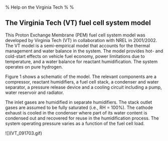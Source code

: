 % Help on the Virginia Tech
% 
% 

**The Virginia Tech (VT) fuel cell system model**
-------------------------------------------------

This Proton Exchange Membrane (PEM) fuel cell system model was developed
by Virginia Tech (VT) in collaboration with NREL in 2001/2002. The VT
model is a semi-empirical model that accounts for the thermal management
and water balance in the system. The model provides hot- and cold-start
effects on vehicle fuel economy, power limitations due to temperature,
and a water balance for reactant humidification. The system operates on
pure hydrogen. 

Figure 1 shows a schematic of the model. The relevant components are a
compressor, reactant humidifiers, a fuel cell stack, a condenser and
water separator, a pressure release device and a cooling circuit
including a pump, water reservoir and radiator. 

The inlet gases are humidified in separate humidifiers. The stack outlet
gases are assumed to be fully saturated (i.e., RH = 100%). The cathode
exhaust is cooled in the condenser where part of its water content is
condensed out and recovered for reuse in the humidification process. The
system operating pressure varies as a function of the fuel cell load.

<!--[if gte vml 1]><v:shapetype id="_x0000_t75" coordsize="21600,21600"
 o:spt="75" o:preferrelative="t" path="m@4@5l@4@11@9@11@9@5xe" filled="f"
 stroked="f">
 <v:stroke joinstyle="miter"/>
 <v:formulas>
  <v:f eqn="if lineDrawn pixelLineWidth 0"/>
  <v:f eqn="sum @0 1 0"/>
  <v:f eqn="sum 0 0 @1"/>
  <v:f eqn="prod @2 1 2"/>
  <v:f eqn="prod @3 21600 pixelWidth"/>
  <v:f eqn="prod @3 21600 pixelHeight"/>
  <v:f eqn="sum @0 0 1"/>
  <v:f eqn="prod @6 1 2"/>
  <v:f eqn="prod @7 21600 pixelWidth"/>
  <v:f eqn="sum @8 21600 0"/>
  <v:f eqn="prod @7 21600 pixelHeight"/>
  <v:f eqn="sum @10 21600 0"/>
 </v:formulas>
 <v:path o:extrusionok="f" gradientshapeok="t" o:connecttype="rect"/>
 <o:lock v:ext="edit" aspectratio="t"/>
</v:shapetype><v:shape id="_x0000_i1025" type="#_x0000_t75" style='width:398.25pt;
 height:222pt' o:ole="" o:allowoverlap="f">
 <v:imagedata src="file:///C:/DOCUME~1/kharalds/LOCALS~1/Temp/msoclip1/01/clip_image001.wmz"
  o:title=""/>
</v:shape><![endif]--> ![](VT_091703.gif)<!--[if gte mso 9]><xml>
 <o:OLEObject Type="Embed" ProgID="Visio.Drawing.6" ShapeID="_x0000_i1025"
  DrawAspect="Content" ObjectID="_1123566955">
 </o:OLEObject>
</xml><![endif]-->

Figure 1. Schematic view over the fuel cell system model.

#### General Model Overview and Operation

At each time step during a drive cycle, the power demand of the drive
cycle translates into a vehicle power request. The control strategy of
the vehicle determines how much power to request form the fuel cell
system and the battery. Then the models supply the power requested to
the vehicle that may, or may not, meet the drive cycle power demand due
to power limiting effects in the system. 

The fuel cell system model includes two major parts: the
electrochemistry model and the thermal model. The electrochemistry model
relates the operating conditions (temperature, pressure, relative
humidity, etc.) to a fuel cell stack voltage and current. The vehicle
power request translates into a net power request to the fuel cell
system. To start the solution simulation, the iterative solver uses an
initial condition that related the net power request to a gross power
request. The inputs to the electrochemistry model are the gross power
request and the fuel cell stack temperature and the outputs are:

​1. heat generated by the fuel cell reaction within the stack

​2. gross fuel cell system power at the present operating conditions

​3. parasitic power required to run the fuel cell system at the present
gross power operating point.

The thermal model uses the result of the electrochemistry model to
estimate the operating temperatures in the fuel cell system. In
addition, some of the temperatures, eg. fuel cell stack and water
reservoir temperatures, are provided by a delayed feedback loop. At each
time step, the results of the previous time step (or initial conditions)
are used in the thermal model. Using the information of the water
balance and temperature from the previous time step and the thermal
system characteristics, the thermal model performs mass and energy
balances on the fuel cell system components. The outputs of the thermal
model are information on 

​1. water balance

​2. parasitic power load

​3. cathode operating conditions

​4. humidification and condensation

​5. heat rejection requirements.

With the information of the gross power operating point and the
parasitic power required from the electrochemistry and thermal models, a
net power operating point is established. During each time step, the
iterative solver repeats the electrochemical and thermal calculations to
refine the gross power input to meet the requested net power output of
the fuel cell system. Internal to the iterative solver, logic steps that
refine the solution to different goals in order to meet different
operating scenarios. 

The fuel cell system model has the ability to converge to three
different goals upon a net power request. Goal 1 is to generate the net
power requested, goal 2 is to generate a power that has been limited
duel to operating conditions and goal 3 is to generate zero gross
power. 

#### <span style="font-size:10.0pt;mso-bidi-font-size:12.0pt;
font-family:Arial;mso-fareast-font-family:&quot;Times New Roman&quot;;mso-ansi-language:
EN-US;mso-fareast-language:EN-US;mso-bidi-language:AR-SA">Additions</span>

<span style="mso-bidi-font-size: 12.0pt; mso-fareast-font-family: Times New Roman; mso-ansi-language: EN-US; mso-fareast-language: EN-US; mso-bidi-language: AR-SA">Following
additions of the VT model have been done:</span>

<span style="mso-bidi-font-size: 12.0pt; mso-fareast-font-family: Times New Roman; mso-ansi-language: EN-US; mso-fareast-language: EN-US; mso-bidi-language: AR-SA">The
impacts of elevation and oxygen concentration can now be evaluated under
real driving
conditions.<span style="mso-spacerun: yes; mso-bidi-font-size: 12.0pt; mso-fareast-font-family: Times New Roman; mso-ansi-language: EN-US; mso-fareast-language: EN-US; mso-bidi-language: AR-SA"> </span></span><span style="mso-bidi-font-size: 12.0pt; mso-fareast-font-family: Times New Roman; mso-ansi-language: EN-US; mso-fareast-language: EN-US; mso-bidi-language: AR-SA">The
vehicle speed has been linked to the heat transfer processes in the
radiator and the condenser, and the fuel cell model equations have been
updated to include inlet ambient pressure as a
variable.<span style="mso-spacerun: yes; mso-bidi-font-size: 12.0pt; mso-fareast-font-family: Times New Roman; mso-ansi-language: EN-US; mso-fareast-language: EN-US; mso-bidi-language: AR-SA"> 
</span>These improvements are significant because they allow the tool to
analyze the impact of altitude and ambient temperature on fuel cell
vehicle performance and fuel
economy.<span style="mso-spacerun: yes; mso-bidi-font-size: 12.0pt; mso-fareast-font-family: Times New Roman; mso-ansi-language: EN-US; mso-fareast-language: EN-US; mso-bidi-language: AR-SA">  </span></span>

### How to Use the Fuel Cell System Model in ADVISOR

#### Vehicle Input figure

Load the fc\_vt\_compact\_r1\_in and you will have a compact hybrid
vehicle with a 50kW fuel cell system and 6 Ah Li-ion battery pack. Its
control strategy is to let the fuel cell system be on at all times
except when the key is manually turned off. 

Under Variable button, there are a number of fuel cell system parameters
that either can be kept as default or set to a new value. The parameters
are

fuel cell stack characteristics such as

fc\_min\_cell\_volts- the minimum cell voltage

fc\_min\_temp\_for\_heat\_rejection- the minimum temperature for heat
rejection of the fuel cell stack

fc\_target\_anode\_inlet\_humidity,
fc\_target\_cathode\_outlet\_humidity- the desired relative humidity of
the anode/cathode

fc\_allowable\_temp\_rise- the maximum temperature difference across the
fuel cell stack

or thermal system characteristics such as

fc\_system\_coolant\_capacity- system cooling medium capacity [liter]\
 fc\_radiator\_frontal\_area- frontal area of the radiator [m\^2]\
 fc\_condenser\_frontal\_area- frontal area of the condenser [m\^2]

The parameters shown under the Variable button can also be edited in
system\_characteristics.m

![](BD14539_.GIF) <o:p> </o:p>

References
----------

For more information, please go to

<span lang="EN-GB" style="mso-ansi-language:EN-GB">S. </span>Gurski,
*Cold Start Effects on Performance and Efficiency for Vehicle Fuel Cell
System*, Master of Science Thesis, Virginia Polytechnic Institute and
State University, (2002),
<http://scholar.lib.vt.edu/theses/available/etd-12192002-162600/> and
<http://scholar.lib.vt.edu/theses/available/etd-12192002-162600/unrestricted/sgurski@vt.edu_thesis.pdf.pdf>

J. Laramie and A. Dicks, Fuel Cell Systems Explained, John Wiley & Sons,
Ltd, 2002

![](BD14539_2.GIF)

KH 08/28/03
